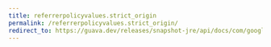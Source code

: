 ```yaml
---
title: referrerpolicyvalues.strict_origin
permalink: /referrerpolicyvalues.strict_origin/
redirect_to: https://guava.dev/releases/snapshot-jre/api/docs/com/google/common/net/HttpHeaders.ReferrerPolicyValues.html#STRICT_ORIGIN
---
```

